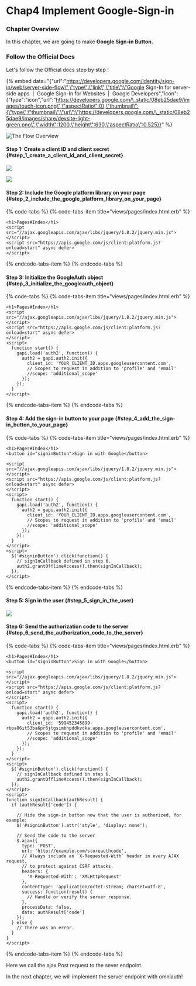 # Chap4 Implement Google-Sign-in

### Chapter Overview

In this chapter, we are going to make **Google Sign-in Button.** 

### Follow the Official Docs

Let's follow the Official docs step by step !

{% embed data="{\"url\":\"https://developers.google.com/identity/sign-in/web/server-side-flow\",\"type\":\"link\",\"title\":\"Google Sign-In for server-side apps  \|  Google Sign-In for Websites        \|  Google Developers\",\"icon\":{\"type\":\"icon\",\"url\":\"https://developers.google.com/\_static/08eb25dae9/images/touch-icon.png\",\"aspectRatio\":0},\"thumbnail\":{\"type\":\"thumbnail\",\"url\":\"https://developers.google.com/\_static/08eb25dae9/images/share/devsite-light-green.png\",\"width\":1200,\"height\":630,\"aspectRatio\":0.525}}" %}

![The Flow Overview](.gitbook/assets/image.png)

#### Step 1: Create a client ID and client secret {#step_1_create_a_client_id_and_client_secret}

![](.gitbook/assets/screen-shot-2018-08-08-at-6.52.17.png)

![](.gitbook/assets/screen-shot-2018-08-08-at-6.51.27.png)

#### Step 2: Include the Google platform library on your page {#step_2_include_the_google_platform_library_on_your_page}

{% code-tabs %}
{% code-tabs-item title="views/pages/index.html.erb" %}
```markup
<h1>Pages#Index</h1>
<script src="//ajax.googleapis.com/ajax/libs/jquery/1.8.2/jquery.min.js">
</script>
<script src="https://apis.google.com/js/client:platform.js?onload=start" async defer>
</script>
```
{% endcode-tabs-item %}
{% endcode-tabs %}



#### Step 3: Initialize the GoogleAuth object {#step_3_initialize_the_googleauth_object}

{% code-tabs %}
{% code-tabs-item title="views/pages/index.html.erb" %}
```markup
<h1>Pages#Index</h1>
<script src="//ajax.googleapis.com/ajax/libs/jquery/1.8.2/jquery.min.js">
</script>
<script src="https://apis.google.com/js/client:platform.js?onload=start" async defer>
</script>
<script>
  function start() {
    gapi.load('auth2', function() {
      auth2 = gapi.auth2.init({
        client_id: 'YOUR_CLIENT_ID.apps.googleusercontent.com',
        // Scopes to request in addition to 'profile' and 'email'
        //scope: 'additional_scope'
      });
    });
  }
</script>
```
{% endcode-tabs-item %}
{% endcode-tabs %}



#### Step 4: Add the sign-in button to your page {#step_4_add_the_sign-in_button_to_your_page}

{% code-tabs %}
{% code-tabs-item title="views/pages/index.html.erb" %}
```markup
<h1>Pages#Index</h1>
<button id="signinButton">Sign in with Google</button>

<script src="//ajax.googleapis.com/ajax/libs/jquery/1.8.2/jquery.min.js">
</script>
<script src="https://apis.google.com/js/client:platform.js?onload=start" async defer>
</script>
<script>
  function start() {
    gapi.load('auth2', function() {
      auth2 = gapi.auth2.init({
        client_id: 'YOUR_CLIENT_ID.apps.googleusercontent.com',
        // Scopes to request in addition to 'profile' and 'email'
        //scope: 'additional_scope'
      });
    });
  }
</script>
<script>
  $('#signinButton').click(function() {
    // signInCallback defined in step 6.
    auth2.grantOfflineAccess().then(signInCallback);
  });
</script>
```
{% endcode-tabs-item %}
{% endcode-tabs %}

#### Step 5: Sign in the user {#step_5_sign_in_the_user}

![](.gitbook/assets/screen-shot-2018-08-09-at-14.32.29.png)

#### Step 6: Send the authorization code to the server {#step_6_send_the_authorization_code_to_the_server}

{% code-tabs %}
{% code-tabs-item title="views/pages/index.html.erb" %}
```markup
<h1>Pages#Index</h1>
<button id="signinButton">Sign in with Google</button>

<script src="//ajax.googleapis.com/ajax/libs/jquery/1.8.2/jquery.min.js">
</script>
<script src="https://apis.google.com/js/client:platform.js?onload=start" async defer>
</script>
<script>
  function start() {
    gapi.load('auth2', function() {
      auth2 = gapi.auth2.init({
        client_id: '599452345899-rbpa86it53ba6pr6jtgsimbhpddkvdka.apps.googleusercontent.com',
        // Scopes to request in addition to 'profile' and 'email'
        //scope: 'additional_scope'
      });
    });
  }
</script>
<script>
  $('#signinButton').click(function() {
    // signInCallback defined in step 6.
    auth2.grantOfflineAccess().then(signInCallback);
  });
</script>
<script>
function signInCallback(authResult) {
  if (authResult['code']) {

    // Hide the sign-in button now that the user is authorized, for example:
    $('#signinButton').attr('style', 'display: none');

    // Send the code to the server
    $.ajax({
      type: 'POST',
      url: 'http://example.com/storeauthcode',
      // Always include an `X-Requested-With` header in every AJAX request,
      // to protect against CSRF attacks.
      headers: {
        'X-Requested-With': 'XMLHttpRequest'
      },
      contentType: 'application/octet-stream; charset=utf-8',
      success: function(result) {
        // Handle or verify the server response.
      },
      processData: false,
      data: authResult['code']
    });
  } else {
    // There was an error.
  }
}
</script>
```
{% endcode-tabs-item %}
{% endcode-tabs %}

Here we call the ajax Post request to the sever endpoint.

In the next chapter, we will implement the server endpoint with omniauth!



